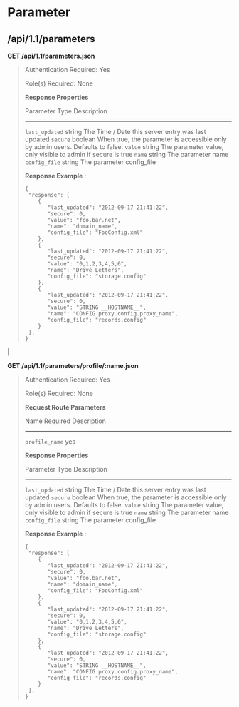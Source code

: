 Parameter
=========

/api/1.1/parameters
-------------------

**GET /api/1.1/parameters.json**

> Authentication Required: Yes
>
> Role(s) Required: None
>
> **Response Properties**
>
>   Parameter                      Type             Description
>   ------------------------------ ---------------- ---------------------------------------------------------------------------------------------------------------------------------
>   `last_updated`                 string           The Time / Date this server entry was last updated
>   `secure`                       boolean          When true, the parameter is accessible only by admin users. Defaults to false.
>   `value`                        string           The parameter value, only visible to admin if secure is true
>   `name`                         string           The parameter name
>   `config_file`                  string           The parameter config\_file
>
> **Response Example** :
>
>     {
>      "response": [
>         {
>            "last_updated": "2012-09-17 21:41:22",
>            "secure": 0,
>            "value": "foo.bar.net",
>            "name": "domain_name",
>            "config_file": "FooConfig.xml"
>         },
>         {
>            "last_updated": "2012-09-17 21:41:22",
>            "secure": 0,
>            "value": "0,1,2,3,4,5,6",
>            "name": "Drive_Letters",
>            "config_file": "storage.config"
>         },
>         {
>            "last_updated": "2012-09-17 21:41:22",
>            "secure": 0,
>            "value": "STRING __HOSTNAME__",
>            "name": "CONFIG proxy.config.proxy_name",
>            "config_file": "records.config"
>         }
>      ],
>     }

| 

**GET /api/1.1/parameters/profile/:name.json**

> Authentication Required: Yes
>
> Role(s) Required: None
>
> **Request Route Parameters**
>
>   Name                        Required         Description
>   --------------------------- ---------------- --------------------
>   `profile_name`              yes              
>
> **Response Properties**
>
>   Parameter                      Type             Description
>   ------------------------------ ---------------- ---------------------------------------------------------------------------------------------------------------------------------
>   `last_updated`                 string           The Time / Date this server entry was last updated
>   `secure`                       boolean          When true, the parameter is accessible only by admin users. Defaults to false.
>   `value`                        string           The parameter value, only visible to admin if secure is true
>   `name`                         string           The parameter name
>   `config_file`                  string           The parameter config\_file
>
> **Response Example** :
>
>     {
>      "response": [
>         {
>            "last_updated": "2012-09-17 21:41:22",
>            "secure": 0,
>            "value": "foo.bar.net",
>            "name": "domain_name",
>            "config_file": "FooConfig.xml"
>         },
>         {
>            "last_updated": "2012-09-17 21:41:22",
>            "secure": 0,
>            "value": "0,1,2,3,4,5,6",
>            "name": "Drive_Letters",
>            "config_file": "storage.config"
>         },
>         {
>            "last_updated": "2012-09-17 21:41:22",
>            "secure": 0,
>            "value": "STRING __HOSTNAME__",
>            "name": "CONFIG proxy.config.proxy_name",
>            "config_file": "records.config"
>         }
>      ],
>     }
